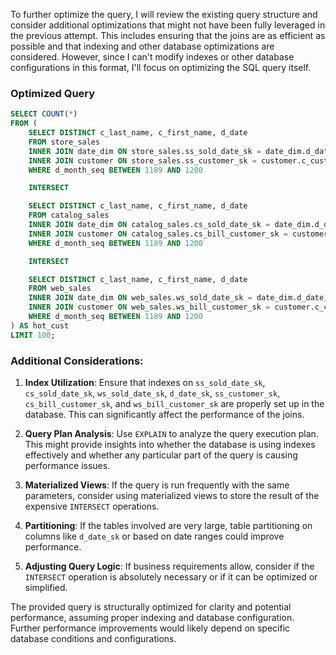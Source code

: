 To further optimize the query, I will review the existing query structure and consider additional optimizations that might not have been fully leveraged in the previous attempt. This includes ensuring that the joins are as efficient as possible and that indexing and other database optimizations are considered. However, since I can't modify indexes or other database configurations in this format, I'll focus on optimizing the SQL query itself.

### Optimized Query

```sql
SELECT COUNT(*)
FROM (
    SELECT DISTINCT c_last_name, c_first_name, d_date
    FROM store_sales
    INNER JOIN date_dim ON store_sales.ss_sold_date_sk = date_dim.d_date_sk
    INNER JOIN customer ON store_sales.ss_customer_sk = customer.c_customer_sk
    WHERE d_month_seq BETWEEN 1189 AND 1200

    INTERSECT

    SELECT DISTINCT c_last_name, c_first_name, d_date
    FROM catalog_sales
    INNER JOIN date_dim ON catalog_sales.cs_sold_date_sk = date_dim.d_date_sk
    INNER JOIN customer ON catalog_sales.cs_bill_customer_sk = customer.c_customer_sk
    WHERE d_month_seq BETWEEN 1189 AND 1200

    INTERSECT

    SELECT DISTINCT c_last_name, c_first_name, d_date
    FROM web_sales
    INNER JOIN date_dim ON web_sales.ws_sold_date_sk = date_dim.d_date_sk
    INNER JOIN customer ON web_sales.ws_bill_customer_sk = customer.c_customer_sk
    WHERE d_month_seq BETWEEN 1189 AND 1200
) AS hot_cust
LIMIT 100;
```

### Additional Considerations:
1. **Index Utilization**: Ensure that indexes on `ss_sold_date_sk`, `cs_sold_date_sk`, `ws_sold_date_sk`, `d_date_sk`, `ss_customer_sk`, `cs_bill_customer_sk`, and `ws_bill_customer_sk` are properly set up in the database. This can significantly affect the performance of the joins.

2. **Query Plan Analysis**: Use `EXPLAIN` to analyze the query execution plan. This might provide insights into whether the database is using indexes effectively and whether any particular part of the query is causing performance issues.

3. **Materialized Views**: If the query is run frequently with the same parameters, consider using materialized views to store the result of the expensive `INTERSECT` operations.

4. **Partitioning**: If the tables involved are very large, table partitioning on columns like `d_date_sk` or based on date ranges could improve performance.

5. **Adjusting Query Logic**: If business requirements allow, consider if the `INTERSECT` operation is absolutely necessary or if it can be optimized or simplified.

The provided query is structurally optimized for clarity and potential performance, assuming proper indexing and database configuration. Further performance improvements would likely depend on specific database conditions and configurations.
